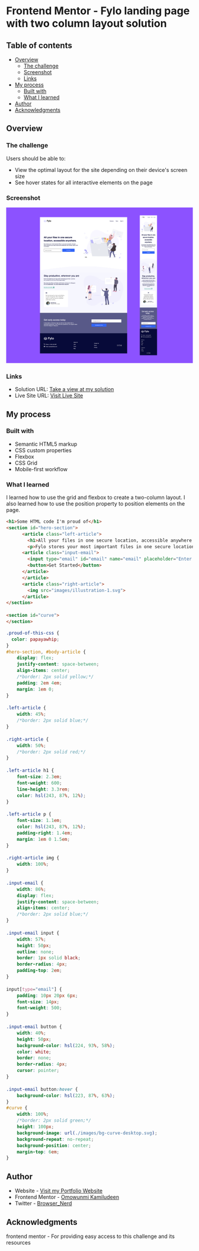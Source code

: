 # Frontend Mentor - Fylo landing page with two column layout solution

## Table of contents

- [Overview](#overview)
  - [The challenge](#the-challenge)
  - [Screenshot](#screenshot)
  - [Links](#links)
- [My process](#my-process)
  - [Built with](#built-with)
  - [What I learned](#what-i-learned)
- [Author](#author)
- [Acknowledgments](#acknowledgments)

## Overview

### The challenge

Users should be able to:

- View the optimal layout for the site depending on their device's screen size
- See hover states for all interactive elements on the page

### Screenshot

![Mockup](./images/readme-image.png)

### Links

- Solution URL: [Take a view at my solution](https://www.frontendmentor.io/solutions/responsive-landing-page-using-css-flexbox-layout-and-hover-states-Bv_sWaU5Kb)
- Live Site URL: [Visit Live Site](https://omowunmikamil.github.io/fylo-landing-page-with-two-column-layout/)

## My process

### Built with

- Semantic HTML5 markup
- CSS custom properties
- Flexbox
- CSS Grid
- Mobile-first workflow

### What I learned

I learned how to use the grid and flexbox to create a two-column layout. I also learned how to use the position property to position elements on the page.

```html
<h1>Some HTML code I'm proud of</h1>
<section id="hero-section">
      <article class="left-article">
        <h1>All your files in one secure location, accessible anywhere.</h1>
        <p>Fylo stores your most important files in one secure location. Access them wherever you need, share and collaborate with friends, family, and co-workers.</p>
      <article class="input-email">
        <input type="email" id="email" name="email" placeholder="Enter your email...">
        <button>Get Started</button>
      </article>
      </article>
      <article class="right-article">
        <img src="images/illustration-1.svg">
      </article>
</section>

<section id="curve">
</section>
```
```css
.proud-of-this-css {
  color: papayawhip;
}
#hero-section, #body-article {
    display: flex;
    justify-content: space-between;
    align-items: center;
    /*border: 2px solid yellow;*/
    padding: 2em 4em;
    margin: 1em 0;
}

.left-article {
    width: 45%;
    /*border: 2px solid blue;*/
}

.right-article {
    width: 50%;
    /*border: 2px solid red;*/
}

.left-article h1 {
    font-size: 2.3em;
    font-weight: 600;
    line-height: 3.3rem;
    color: hsl(243, 87%, 12%);
}

.left-article p {
    font-size: 1.1em;
    color: hsl(243, 87%, 12%);
    padding-right: 1.4em;
    margin: 1em 0 1.5em;
}

.right-article img {
    width: 100%;
}

.input-email {
    width: 86%;
    display: flex;
    justify-content: space-between;
    align-items: center;
    /*border: 2px solid blue;*/
}

.input-email input {
    width: 57%;
    height: 50px;
    outline: none;
    border: 1px solid black;
    border-radius: 4px;
    padding-top: 2em;
}

input[type="email"] {
    padding: 10px 20px 6px;
    font-size: 14px;
    font-weight: 500;
}

.input-email button {
    width: 40%;
    height: 50px;
    background-color: hsl(224, 93%, 58%);
    color: white;
    border: none;
    border-radius: 4px;
    cursor: pointer;
}

.input-email button:hover {
    background-color: hsl(223, 87%, 63%);
}
#curve {
    width: 100%;
    /*border: 2px solid green;*/
    height: 100px;
    background-image: url(./images/bg-curve-desktop.svg);
    background-repeat: no-repeat;
    background-position: center;
    margin-top: 6em;
}
```

## Author

- Website - [Visit my Portfolio Website](https://omowunmikamil.tech)
- Frontend Mentor - [Omowunmi Kamiludeen](https://www.frontendmentor.io/profile/Omowunmikamil)
- Twitter - [Browser_Nerd](https://www.twitter.com/@Browser_Nerd)

## Acknowledgments

frontend mentor - For providing easy access to this challenge and its resources
